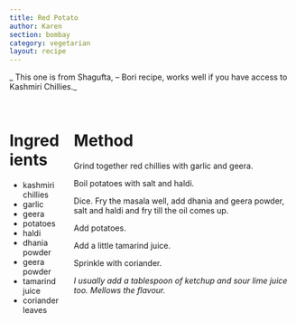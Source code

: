 ```yaml
---
title: Red Potato
author: Karen
section: bombay
category: vegetarian
layout: recipe
---
```

_ This one is from Shagufta, – Bori recipe, works well if you have access to Kashmiri Chillies._

<br>
<div class='columns'> <div class='column is-one-third p-3' markdown='1'>

# Ingredients

* kashmiri chillies
* garlic
* geera
* potatoes
* haldi
* dhania powder
* geera powder
* tamarind juice
* coriander leaves


</div> <div class='column is-two-thirds p-3' markdown='1'>

# Method

Grind together red chillies with garlic and geera.

Boil potatoes with salt and haldi.

Dice. Fry the masala well, add dhania and geera powder, salt and haldi and fry till the oil comes up.

Add potatoes.

Add a little tamarind juice.

Sprinkle with coriander.
 
_I usually add a tablespoon of ketchup and sour lime juice too. Mellows the flavour._



</div> </div>